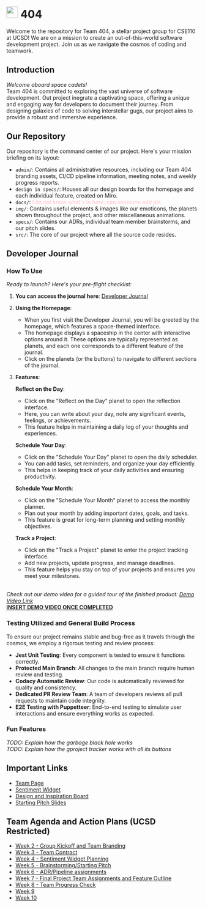 # <img src='./admin/branding/Team404_Logo.png' width="30"/> 404
Welcome to the repository for Team 404, a stellar project group for CSE110 at UCSD! We are on a mission to create an out-of-this-world software development project. Join us as we navigate the cosmos of coding and teamwork.

## Introduction
*Welcome aboard space cadets!*<br>
Team 404 is committed to exploring the vast universe of software development. Out project inegrate a captivating space, offering a unique and engaging way for developers to document their journey. From designing galaxies of code to solving interstellar gugs, our project aims to provide a robust and immersive experience.

## Our Repository
Our repository is the command center of our project. Here's your mission briefing on its layout:
- `admin/`: Contains all administrative resources, including our Team 404 branding assets, CI/CD pipeline information, meeting notes, and weekly progress reports.
- `design in specs/`: Houses all our design boards for the homepage and each individual feature, created on Miro.
- `docs/`: <span style="color:pink">I do not know what's in here, can someone add pls</span>
- `img/`: Contains useful elements & images like our emoticons, the planets shown throughout the project, and other miscellaneous animations.
- `specs/`: Contains our ADRs, individual team member brainstorms, and our pitch slides.
- `src/`: The core of our project where all the source code resides. 

## Developer Journal
### How To Use
*Ready to launch? Here's your pre-flight checklist:*

1. **You can access the journal here**: [Developer Journal](https://cse110-sp24-group20.github.io/cse110-sp24-group20/)

2. **Using the Homepage**:
   - When you first visit the Developer Journal, you will be greeted by the homepage, which features a space-themed interface.
   - The homepage displays a spaceship in the center with interactive options around it. These options are typically represented as planets, and each one corresponds to a different feature of the journal.
   - Click on the planets (or the buttons) to navigate to different sections of the journal.

3. **Features**:

   **Reflect on the Day**:
   - Click on the "Reflect on the Day" planet to open the reflection interface.
   - Here, you can write about your day, note any significant events, feelings, or achievements.
   - This feature helps in maintaining a daily log of your thoughts and experiences.

   **Schedule Your Day**:
   - Click on the "Schedule Your Day" planet to open the daily scheduler.
   - You can add tasks, set reminders, and organize your day efficiently.
   - This helps in keeping track of your daily activities and ensuring productivity.

   **Schedule Your Month**:
   - Click on the "Schedule Your Month" planet to access the monthly planner.
   - Plan out your month by adding important dates, goals, and tasks.
   - This feature is great for long-term planning and setting monthly objectives.

   **Track a Project**:
   - Click on the "Track a Project" planet to enter the project tracking interface.
   - Add new projects, update progress, and manage deadlines.
   - This feature helps you stay on top of your projects and ensures you meet your milestones.
   
<br>*Check out our demo video for a guided tour of the finished product: [Demo Video Link]()*<br>
<span style="color:red">[**INSERT DEMO VIDEO ONCE COMPLETED**](https://www.youtube.com/watch?v=wJNikDr-aNM) </span> 

### Testing Utilized and General Build Process
To ensure our project remains stable and bug-free as it travels through the cosmos, we employ a rigorous testing and review process:

- **Jest Unit Testing**: Every component is tested to ensure it functions correctly.
- **Protected Main Branch**: All changes to the main branch require human review and testing. 
- **Codacy Automatic Review**: Our code is automatically reviewed for quality and consistency.
- **Dedicated PR Review Team**: A team of developers reviews all pull requests to maintain code integriity.
- **E2E Testing with Puppetteer**: End-to-end testing to simulate user interactions and ensure everything works as expected.

### Fun Features
*TODO: Explain how the garbage black hole works*<br>
*TODO: Explain how the gproject tracker works with all its buttons*

## Important Links
-  [Team Page](https://cse110-sp24-group20.github.io/cse110-sp24-group20/admin/team.html)
- [Sentiment Widget](https://cse110-sp24-group20.github.io/warmup-exercise/)
- [Design and Inspiration Board](https://miro.com/app/board/uXjVKNISHwk=/?share_link_id=576063224816)
- [Starting Pitch Slides](https://docs.google.com/presentation/d/1XM8Uf43_SsPsqYF8VAFeeAE-i8acFYfE/edit?usp=sharing&ouid=111349215821081964117&rtpof=true&sd=true)

## Team Agenda and Action Plans (UCSD Restricted)
- [Week 2 - Group Kickoff and Team Branding](https://docs.google.com/document/d/1yzLrVUtwJmrQ68DPAA6afpxohxKKO2E4eC-_4uID680/edit)
- [Week 3 - Team Contract](https://docs.google.com/document/d/15mF2mpcLLf5Oe0fnNDoXHUj939dCAirqgcebsFFDy-w/edit)
- [Week 4 - Sentiment Widget Planning](https://docs.google.com/document/d/1ysq4WFbjsmEBw-Oj4d_Fahja3ulLQXkpKWMOmJw4Wbw/edit)
- [Week 5 - Brainstorming/Starting Pitch](https://docs.google.com/document/d/1mrsB5nUFdbxZu8t8xpUFAwBF3jD9fcPrrDOP-OsmXrE/edit)
- [Week 6 - ADR/Pipeline assignments](https://docs.google.com/document/d/1eZZqLK8mjrwdlCh4X4SJAX0UNBqJf80z57Zfoi1hcS0/edit?usp=sharing)
- [Week 7 - Final Project Team Assignments and Feature Outline](https://docs.google.com/document/d/1dZmwqVCs0ZC4plcDEWnxN-K4PJR0swP2MpI4Dj3yGbQ/edit?usp=sharing)
- [Week 8 - Team Progress Check](https://docs.google.com/document/d/1jyHvgMBJ21IVbKARUtSgecBZsP3IoNrsW3pQSRrcHDA/edit)
- [Week 9]()
- [Week 10]()



